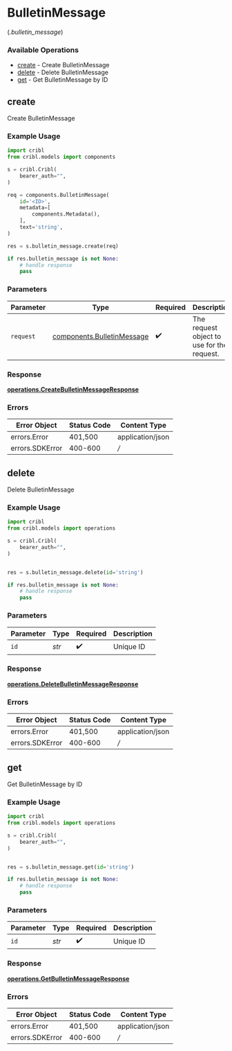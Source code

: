 # BulletinMessage
(*.bulletin_message*)

### Available Operations

* [create](#create) - Create BulletinMessage
* [delete](#delete) - Delete BulletinMessage
* [get](#get) - Get BulletinMessage by ID

## create

Create BulletinMessage

### Example Usage

```python
import cribl
from cribl.models import components

s = cribl.Cribl(
    bearer_auth="",
)

req = components.BulletinMessage(
    id='<ID>',
    metadata=[
        components.Metadata(),
    ],
    text='string',
)

res = s.bulletin_message.create(req)

if res.bulletin_message is not None:
    # handle response
    pass
```

### Parameters

| Parameter                                                            | Type                                                                 | Required                                                             | Description                                                          |
| -------------------------------------------------------------------- | -------------------------------------------------------------------- | -------------------------------------------------------------------- | -------------------------------------------------------------------- |
| `request`                                                            | [components.BulletinMessage](../../models/shared/bulletinmessage.md) | :heavy_check_mark:                                                   | The request object to use for the request.                           |


### Response

**[operations.CreateBulletinMessageResponse](../../models/operations/createbulletinmessageresponse.md)**
### Errors

| Error Object     | Status Code      | Content Type     |
| ---------------- | ---------------- | ---------------- |
| errors.Error     | 401,500          | application/json |
| errors.SDKError  | 400-600          | */*              |

## delete

Delete BulletinMessage

### Example Usage

```python
import cribl
from cribl.models import operations

s = cribl.Cribl(
    bearer_auth="",
)


res = s.bulletin_message.delete(id='string')

if res.bulletin_message is not None:
    # handle response
    pass
```

### Parameters

| Parameter          | Type               | Required           | Description        |
| ------------------ | ------------------ | ------------------ | ------------------ |
| `id`               | *str*              | :heavy_check_mark: | Unique ID          |


### Response

**[operations.DeleteBulletinMessageResponse](../../models/operations/deletebulletinmessageresponse.md)**
### Errors

| Error Object     | Status Code      | Content Type     |
| ---------------- | ---------------- | ---------------- |
| errors.Error     | 401,500          | application/json |
| errors.SDKError  | 400-600          | */*              |

## get

Get BulletinMessage by ID

### Example Usage

```python
import cribl
from cribl.models import operations

s = cribl.Cribl(
    bearer_auth="",
)


res = s.bulletin_message.get(id='string')

if res.bulletin_message is not None:
    # handle response
    pass
```

### Parameters

| Parameter          | Type               | Required           | Description        |
| ------------------ | ------------------ | ------------------ | ------------------ |
| `id`               | *str*              | :heavy_check_mark: | Unique ID          |


### Response

**[operations.GetBulletinMessageResponse](../../models/operations/getbulletinmessageresponse.md)**
### Errors

| Error Object     | Status Code      | Content Type     |
| ---------------- | ---------------- | ---------------- |
| errors.Error     | 401,500          | application/json |
| errors.SDKError  | 400-600          | */*              |

